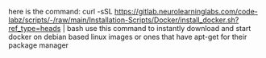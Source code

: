 here is the command: 
curl -sSL https://gitlab.neurolearninglabs.com/code-labz/scripts/-/raw/main/Installation-Scripts/Docker/install_docker.sh?ref_type=heads | bash
use this command to instantly download and start docker on debian based linux images or ones that have apt-get for their package manager 